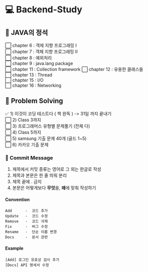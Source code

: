 # :computer: Backend-Study

## :whale: JAVA의 정석

:white_large_square: chapter 6 : 객체 지향 프로그래밍 I  
:white_large_square: chapter 7 : 객체 지향 프로그래밍 II  
:white_large_square: chapter 8 : 예외처리  
:white_large_square: chapter 9 : java.lang package  
:white_large_square: chapter 11 : Collection framework
:white_large_square: chapter 12 : 유용한 클래스들  
:white_large_square: chapter 13 : Thread  
:white_large_square: chapter 15 : I/O  
:white_large_square: chapter 16 : Networking  

## :dolphin: Problem Solving

:white_check_mark: 1) 이것이 코딩 테스트다 ( 책 완독 ) -> 31일 까지 끝내기  
:white_large_square: 2) Class 3까지  
:white_large_square: 3) 프로그래머스 유형별 문제풀기 (전체 다)  
:white_large_square: 4) Class 5까지  
:white_large_square: 5) samsung 기출 문제 40개 (골드 1~5)  
:white_large_square: 6) 카카오 기출 문제  


### :page_facing_up: Commit Message

1. 제목에서 커밋 종류는 영어로 그 외는 한글로 작성
2. 제목과 본문은 한 줄 띄워 분리
3. 제목 끝에 . 금지
4. 본문은 어떻게보다 **무엇**을, **왜**에 맞춰 작성하기

#### Convention
```
Add      -  코드 추가
Update   -  코드 수정
Remove   -  코드 삭제
Fix      -  버그 수정
Rename   -  단순 이름 변경
Docs     -  문서 관련
```

#### Example
```
[Add] 로그인 유효성 검사 추가
[Docs] API 명세서 수정
```
